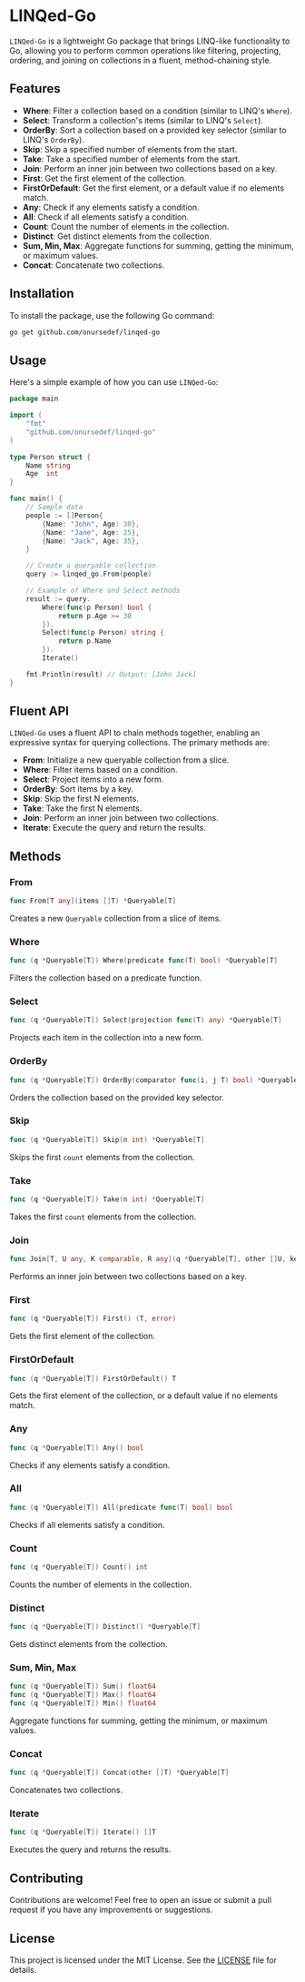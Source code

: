 # LINQed-Go

`LINQed-Go` is a lightweight Go package that brings LINQ-like functionality to Go, allowing you to perform common operations like filtering, projecting, ordering, and joining on collections in a fluent, method-chaining style.

## Features

- **Where**: Filter a collection based on a condition (similar to LINQ's `Where`).
- **Select**: Transform a collection's items (similar to LINQ's `Select`).
- **OrderBy**: Sort a collection based on a provided key selector (similar to LINQ's `OrderBy`).
- **Skip**: Skip a specified number of elements from the start.
- **Take**: Take a specified number of elements from the start.
- **Join**: Perform an inner join between two collections based on a key.
- **First**: Get the first element of the collection.
- **FirstOrDefault**: Get the first element, or a default value if no elements match.
- **Any**: Check if any elements satisfy a condition.
- **All**: Check if all elements satisfy a condition.
- **Count**: Count the number of elements in the collection.
- **Distinct**: Get distinct elements from the collection.
- **Sum, Min, Max**: Aggregate functions for summing, getting the minimum, or maximum values.
- **Concat**: Concatenate two collections.

## Installation

To install the package, use the following Go command:

```bash
go get github.com/onursedef/linqed-go
```

## Usage

Here's a simple example of how you can use `LINQed-Go`:

```go
package main

import (
	"fmt"
	"github.com/onursedef/linqed-go"
)

type Person struct {
	Name string
	Age  int
}

func main() {
	// Sample data
	people := []Person{
		{Name: "John", Age: 30},
		{Name: "Jane", Age: 25},
		{Name: "Jack", Age: 35},
	}

	// Create a queryable collection
	query := linqed_go.From(people)

	// Example of Where and Select methods
	result := query.
		Where(func(p Person) bool {
			return p.Age >= 30
		}).
		Select(func(p Person) string {
			return p.Name
		}).
		Iterate()

	fmt.Println(result) // Output: [John Jack]
}
```

## Fluent API
`LINQed-Go` uses a fluent API to chain methods together, enabling an expressive syntax for querying collections. The primary methods are:

- **From**: Initialize a new queryable collection from a slice.
- **Where**: Filter items based on a condition.
- **Select**: Project items into a new form.
- **OrderBy**: Sort items by a key.
- **Skip**: Skip the first N elements.
- **Take**: Take the first N elements.
- **Join**: Perform an inner join between two collections.
- **Iterate**: Execute the query and return the results.

## Methods

### From
```go
func From[T any](items []T) *Queryable[T]
```
Creates a new `Queryable` collection from a slice of items.

### Where
```go
func (q *Queryable[T]) Where(predicate func(T) bool) *Queryable[T]
```
Filters the collection based on a predicate function.

### Select
```go
func (q *Queryable[T]) Select(projection func(T) any) *Queryable[T]
```
Projects each item in the collection into a new form.

### OrderBy
```go
func (q *Queryable[T]) OrderBy(comparator func(i, j T) bool) *Queryable[T]
```
Orders the collection based on the provided key selector.

### Skip
```go
func (q *Queryable[T]) Skip(n int) *Queryable[T]
```
Skips the first `count` elements from the collection.

### Take
```go
func (q *Queryable[T]) Take(n int) *Queryable[T]
```
Takes the first `count` elements from the collection.

### Join
```go
func Join[T, U any, K comparable, R any](q *Queryable[T], other []U, keySelector func(T) K, otherKeySelector func(U) K, resultSelector func(T, U) R) *Queryable[R]
```
Performs an inner join between two collections based on a key.

### First
```go
func (q *Queryable[T]) First() (T, error)
```
Gets the first element of the collection.

### FirstOrDefault
```go
func (q *Queryable[T]) FirstOrDefault() T
```
Gets the first element of the collection, or a default value if no elements match.

### Any
```go
func (q *Queryable[T]) Any() bool
```
Checks if any elements satisfy a condition.

### All
```go
func (q *Queryable[T]) All(predicate func(T) bool) bool
```
Checks if all elements satisfy a condition.

### Count
```go
func (q *Queryable[T]) Count() int
```
Counts the number of elements in the collection.

### Distinct
```go
func (q *Queryable[T]) Distinct() *Queryable[T]
```
Gets distinct elements from the collection.

### Sum, Min, Max
```go
func (q *Queryable[T]) Sum() float64
func (q *Queryable[T]) Max() float64
func (q *Queryable[T]) Min() float64
```
Aggregate functions for summing, getting the minimum, or maximum values.

### Concat
```go
func (q *Queryable[T]) Concat(other []T) *Queryable[T]
```
Concatenates two collections.

### Iterate
```go
func (q *Queryable[T]) Iterate() []T
```
Executes the query and returns the results.

## Contributing
Contributions are welcome! Feel free to open an issue or submit a pull request if you have any improvements or suggestions.

## License
This project is licensed under the MIT License. See the [LICENSE](LICENSE) file for details.